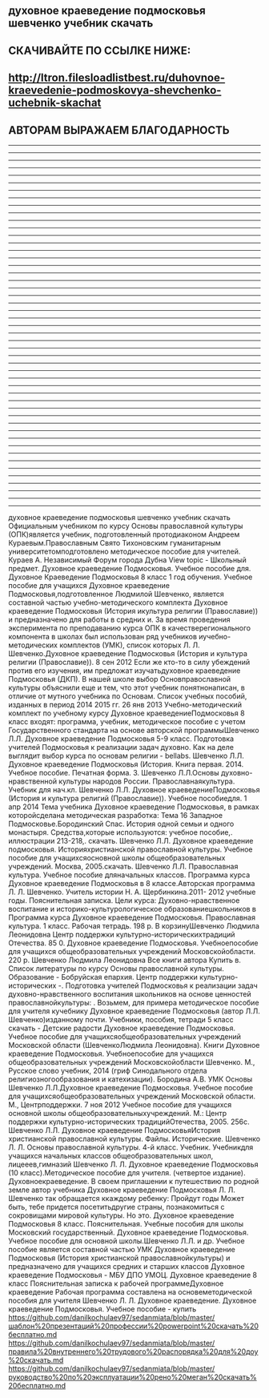 духовное краеведение подмосковья шевченко учебник скачать
--------------------------------------------------
СКАЧИВАЙТЕ ПО ССЫЛКЕ НИЖЕ:
--------------------------------------------------
http://ltron.filesloadlistbest.ru/duhovnoe-kraevedenie-podmoskovya-shevchenko-uchebnik-skachat
--------------------------------------------------
АВТОРАМ ВЫРАЖАЕМ БЛАГОДАРНОСТЬ
--------------------------------------------------
--------------------------------------------------
--------------------------------------------------
--------------------------------------------------
--------------------------------------------------
--------------------------------------------------
--------------------------------------------------
--------------------------------------------------
--------------------------------------------------
--------------------------------------------------
--------------------------------------------------
--------------------------------------------------
--------------------------------------------------
--------------------------------------------------
--------------------------------------------------
--------------------------------------------------
--------------------------------------------------
--------------------------------------------------
--------------------------------------------------
--------------------------------------------------
--------------------------------------------------
--------------------------------------------------
--------------------------------------------------
--------------------------------------------------
--------------------------------------------------
--------------------------------------------------
--------------------------------------------------
--------------------------------------------------
--------------------------------------------------
--------------------------------------------------
--------------------------------------------------
--------------------------------------------------
--------------------------------------------------
--------------------------------------------------
--------------------------------------------------
--------------------------------------------------
--------------------------------------------------
--------------------------------------------------
--------------------------------------------------
--------------------------------------------------
--------------------------------------------------
--------------------------------------------------
--------------------------------------------------
--------------------------------------------------
--------------------------------------------------
--------------------------------------------------
--------------------------------------------------
--------------------------------------------------
--------------------------------------------------
--------------------------------------------------
духовное краеведение подмосковья шевченко учебник скачать Официальным учебником по курсу Основы православной культуры (ОПК)является учебник, подготовленный протодиаконом Андреем Кураевым.Православным Свято Тихоновским гуманитарным университетомподготовлено методическое пособие для учителей. Кураев А. Независимый Форум города Дубна  View topic - Школьный предмет. Духовное краеведение Подмосковья. Учебное пособие для. Духовное Краеведение Подмосковья 8 класс 1 год обучения. Учебное пособие для учащихся Духовное краеведение Подмосковья,подготовленное Людмилой Шевченко, является составной частью учебно-методического комплекта Духовное краеведение Подмосковья (История икультура религии (Православие)) и предназначено для работы в средних и. За время проведения эксперимента по преподаванию курса ОПК в качестверегионального компонента в школах был использован ряд учебников иучебно-методических комплектов (УМК), список которых  Л. Л. Шевченко.Духовное краеведение Подмосковья (История и культура религии (Православие)). 8 сен 2012  Если же кто-то в силу убеждений против его изучения, им предложат изучатьдуховное краеведение Подмосковья (ДКП).  В нашей школе выбор Основправославной культуры объяснили еще и тем, что этот учебник понятнонаписан, в отличие от мутного учебника по Основам. Список учебных пособий, изданных в период 2014  2015 гг.
26 янв 2013  Учебно-методический комплект по учебному курсу Духовное краеведениеПодмосковья 8 класс входят: программа, учебник, методическое пособие с учетом Государственного стандарта на основе авторской программыШевченко Л.Л. Духовное краеведение Подмосковья 5-9 класс. Подготовка учителей Подмосковья к реализации задач духовно. Как на деле выглядит выбор курса по основам религии - bellabs. Шевченко Л.Л. Духовное краеведение Подмосковья (История. Книга первая.  2014. Учебное пособие. Печатная форма. 3. Шевченко Л.Л.Основы духовно-нравственной культуры народов России. Православнаякультура. Учебник для нач.кл.  Шевченко Л.Л. Духовное краеведениеПодмосковья (История и культура религий (Православие)). Учебное пособиедля. 1 апр 2014  Тема учебника Духовное краеведение Подмосковья, в рамках которойсделана методическая разработка: Тема 16 Западное Подмосковье.Бородинский Спас. История одной семьи и одного монастыря. Средства,которые используются: учебное пособие,. иллюстрации  213-218,. скачать. Шевченко Л.Л. Духовное краеведение подмосковья. Историяхристианской православной культуры. Учебное пособие для учащихсяосновной школы общеобразовательных учреждений.  Москва, 2005.скачать. Шевченко Л.Л. Православная культура. Учебное пособие дляначальных классов. Программа курса Духовное краеведение Подмосковья в 8 классе.Авторская программа Л. Л. Шевченко. Учитель истории Н. А. Щербинкина.2011- 2012 учебные годы. Пояснительная записка. Цели курса: Духовно-нравственное воспитание и историко-культурологическое образованиешкольников в
Программа курса Духовное краеведение Подмосковья. Православная культура. 1 класс. Рабочая тетрадь. 198 р. В корзинуШевченко Людмила Леонидовна Центр поддержки культурно-историческихтрадиций Отечества. 85 0. Духовное краеведение Подмосковья. Учебноепособие для учащихся общеобразовательных учреждений Московскойобласти. 220 р. Шевченко Людмила Леонидовна  Все книги автора  Купить в. Список литературы по курсу Основы православной культуры. Образование - Бобруйская епархия. Центр поддержки культурно-исторических  -. Подготовка учителей Подмосковья к реализации задач духовно-нравственного воспитания школьников на основе ценностей православнойкультуры: . Возьмем, для примера методическое пособие для учителя кучебнику Духовное краеведение Подмосковья (автор Л.Л. Шевченко)изданному почти. Учебники, пособия, тетради 5 класс скачать - Детские радости
Духовное краеведение Подмосковья. Учебное пособие для учащихсяобщеобразовательных учреждений Московской области (ШевченкоЛюдмила Леонидовна). Книги Духовное краеведение Подмосковья. Учебноепособие для учащихся общеобразовательных учреждений Московскойобласти Шевченко. М., Русское слово  учебник, 2014 (гриф Синодального отдела религиозногообразования и катехизации). Бородина А.В. УМК Основы  Шевченко Л.Л.Духовное краеведение Подмосковья. Учебное пособие для учащихсяобщеобразовательных учреждений Московской области. М., Центрподдержки. 7 ноя 2012  Учебное пособие для учащихся основной школы общеобразовательныхучреждений. М.: Центр поддержки культурно-исторических традицийОтечества, 2005. 256с. Шевченко Л.Л. Духовное краеведение ПодмосковьяИстория христианской православной культуры. Файлы. Исторические. Шевченко Л. Л. Основы православной культуры. 4-й класс. Учебник. Учебникдля учащихся начальных классов общеобразовательных школ, лицееев,гимназий  Шевченко Л. Л. Духовное краеведение Подмосковья (10 класс).Методическое пособие для учителя. (четвертое издание). Духовноекраеведение. В своем приглашении к путешествию по родной земле автор учебника Духовное краеведение Подмосковья Л. Л. Шевченко так обращается ккаждому ребенку: Пройдут годы Может быть, тебе придется посетитьдругие страны, познакомиться с сокровищами мировой культуры. Но это. Духовное краеведение Подмосковья 8 класс. Пояснительная. Учебные пособия для школы  Московский государственный. Духовное краеведение Подмосковья. Учебное пособие для основной школы.Шевченко Л.Л. и др. Учебное пособие является составной частью УМК Духовное краеведение Подмосковья (История христианской православнойкультуры) и предназначено для учащихся средних и старших классов
Духовное краеведение Подмосковья - МБУ ДПО УМОЦ. Духовное краеведение 8 класс Пояснительная записка к рабочей программеДуховное краеведение Рабочая программа составлена на основеметодической пособия для учителя Шевченко Л. Л. Духовное краеведение. Духовное краеведение Подмосковья. Учебное пособие - купить
https://github.com/danilkochulaev97/sedanmiata/blob/master/шаблон%20презентаций%20профессии%20powerpoint%20скачать%20бесплатно.md
https://github.com/danilkochulaev97/sedanmiata/blob/master/правила%20внутреннего%20трудового%20распорядка%20для%20доу%20скачать.md
https://github.com/danilkochulaev97/sedanmiata/blob/master/руководство%20по%20эксплуатации%20рено%20меган%20скачать%20бесплатно.md